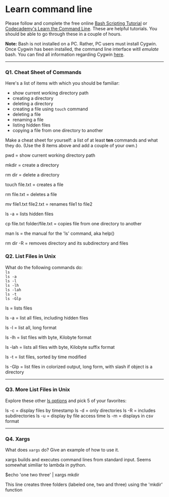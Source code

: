 # Learn command line

Please follow and complete the free online [Bash Scripting Tutorial](https://ryanstutorials.net/bash-scripting-tutorial/) or [Codecademy's Learn the Command Line](https://www.codecademy.com/learn/learn-the-command-line). These are helpful tutorials. You should be able to go through these in a couple of hours.

**Note:** Bash is not installed on a PC. Rather, PC users must install Cygwin. Once Cygwin has been installed, the command line interface witll _emulate_ bash. You can find all information regarding Cygwin [here](https://www.cygwin.com/).

---

### Q1.  Cheat Sheet of Commands  

Here's a list of items with which you should be familiar:  
* show current working directory path
* creating a directory
* deleting a directory
* creating a file using `touch` command
* deleting a file
* renaming a file
* listing hidden files
* copying a file from one directory to another

Make a cheat sheet for yourself: a list of at least **ten** commands and what they do.  (Use the 8 items above and add a couple of your own.)  

pwd = show current working directory path 

mkdir = create a directory 

rm dir = delete a directory 

touch file.txt = creates a file 

rm file.txt = deletes a file

mv file1.txt file2.txt = renames file1 to file2 

ls -a = lists hidden files 

cp file.txt folder/file.txt = copies file from one directory to another 

man ls = the manual for the 'ls' command, aka help() 

rm dir -R = removes directory and its subdirectory and files 

### Q2.  List Files in Unix   

What do the following commands do:  
`ls`  
`ls -a`  
`ls -l`  
`ls -lh`  
`ls -lah`  
`ls -t`  
`ls -Glp`  

ls = lists files 

ls -a = list all files, including hidden files 

ls -l = list all, long format 

ls -lh = list files with byte, Kilobyte format 

ls -lah =  lists all files with byte, Kilobyte suffix format 

ls -t = list files, sorted by time modified 

ls -Glp = list files in colorized output, long form, with slash if object is a directory 

---

### Q3.  More List Files in Unix  

Explore these other [ls options](http://www.techonthenet.com/unix/basic/ls.php) and pick 5 of your favorites:

ls -c = display files by timestamp 
ls -d = only directories 
ls -R = includes subdirectories 
ls -u = display by file access time 
ls -m = displays in csv format

---

### Q4.  Xargs   

What does `xargs` do? Give an example of how to use it.

xargs builds and executes command lines from standard input. Seems somewhat similiar to lambda in python. 

$echo 'one two three' | xargs mkdir

This line creates three folders (labeled one, two and three) using the 'mkdir' function 

